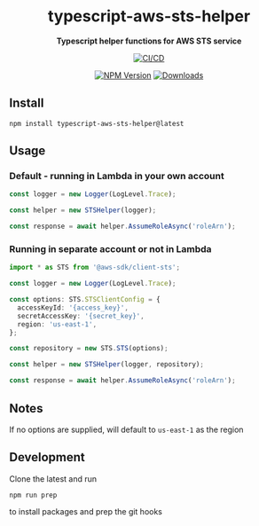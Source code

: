 <h1 align="center">typescript-aws-sts-helper</h1>

<div align="center">
    
<b>Typescript helper functions for AWS STS service</b>
    
[![CI/CD](https://github.com/kbrashears5/typescript-aws-sts-helper/actions/workflows/ci-cd.yml/badge.svg)](https://github.com/kbrashears5/typescript-aws-sts-helper/actions/workflows/ci-cd.yml)

[![NPM Version](https://img.shields.io/npm/v/typescript-aws-sts-helper)](https://img.shields.io/npm/v/typescript-aws-sts-helper)
[![Downloads](https://img.shields.io/npm/dt/typescript-aws-sts-helper)](https://img.shields.io/npm/dt/typescript-aws-sts-helper)

</div>

## Install

```
npm install typescript-aws-sts-helper@latest
```

## Usage

### Default - running in Lambda in your own account

```typescript
const logger = new Logger(LogLevel.Trace);

const helper = new STSHelper(logger);

const response = await helper.AssumeRoleAsync('roleArn');
```

### Running in separate account or not in Lambda

```typescript
import * as STS from '@aws-sdk/client-sts';

const logger = new Logger(LogLevel.Trace);

const options: STS.STSClientConfig = {
  accessKeyId: '{access_key}',
  secretAccessKey: '{secret_key}',
  region: 'us-east-1',
};

const repository = new STS.STS(options);

const helper = new STSHelper(logger, repository);

const response = await helper.AssumeRoleAsync('roleArn');
```

## Notes

If no options are supplied, will default to `us-east-1` as the region

## Development

Clone the latest and run

```npm
npm run prep
```

to install packages and prep the git hooks
